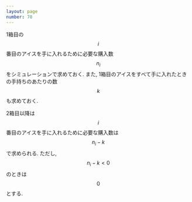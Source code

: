 ```yaml
---
layout: page
number: 78
---
```

1箱目の $$ i $$ 番目のアイスを手に入れるために必要な購入数 $$ n_i $$ をシミュレーションで求めておく. また, 1箱目のアイスをすべて手に入れたときの手持ちのあたりの数 $$ k $$ も求めておく.

2箱目以降は $$ i $$ 番目のアイスを手に入れるために必要な購入数は $$ n_i - k $$ で求められる. ただし, $$ n_i - k \lt 0 $$ のときは $$ 0 $$ とする.
